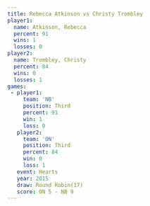 ```yaml
---
title: Rebecca Atkinson vs Christy Trombley
player1:                 
  name: Atkinson, Rebecca
  percent: 91            
  wins: 1                
  losses: 0              
player2:                 
  name: Trombley, Christy
  percent: 84            
  wins: 0                
  losses: 1              
games:
 - player1:         
     team: 'NB'     
     position: Third
     percent: 91    
     win: 1         
     loss: 0        
   player2:         
     team: 'ON'     
     position: Third
     percent: 84    
     win: 0         
     loss: 1        
   event: Hearts        
   year: 2015           
   draw: Round Robin(17)
   score: ON 5 - NB 9   
---
```

